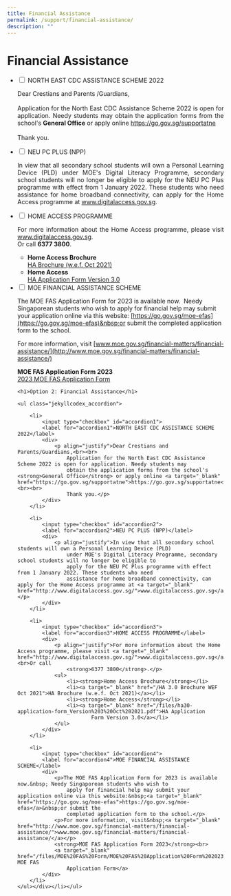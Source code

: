 ```yaml
---
title: Financial Assistance
permalink: /support/financial-assistance/
description: ""
---
```

<h1>Financial Assistance</h1>

<ul class="jekyllcodex_accordion">

<li>
<input type="checkbox" id="accordion1">
<label for="accordion1">NORTH EAST CDC ASSISTANCE SCHEME 2022</label>
<div>
<p align="justify">Dear Crestians and Parents /Guardians,<br><br>
Application for the North East CDC Assistance Scheme 2022 is open for application.
Needy students may obtain the application forms from the school's <strong>General Office</strong> or apply online <a href="https://go.gov.sg/supportatne" target="_blank" rel="noopener">https://go.gov.sg/supportatne</a><br><br>
Thank you.</p>
</div>
</li>

<li>
<input type="checkbox" id="accordion2">
<label for="accordion2">NEU PC PLUS (NPP)</label><div>
<p align="justify">In view that all secondary school students will own a Personal Learning Device (PLD) under MOE's Digital Literacy Programme, secondary school students will no longer be eligible to apply for the NEU PC Plus programme with effect from 1 January 2022.
These students who need assistance for home broadband connectivity, can apply for the Home Access programme at <a href="http://www.digitalaccess.gov.sg/" target="_blank" rel="noopener">www.digitalaccess.gov.sg</a>.</p></div>
</li>
		
<li>
<input type="checkbox" id="accordion3">
<label for="accordion3">HOME ACCESS PROGRAMME</label><div>
<p align="justify">For more information about the Home Access programme, please visit <a href="http://www.digitalaccess.gov.sg/" target="_blank" rel="noopener">www.digitalaccess.gov.sg</a>. <br>Or call <strong>6377 3800</strong>.</p>
<ul>
<li><strong>Home Access Brochure</strong></li>
<a href="/HA 3.0 Brochure WEF Oct 2021" target="_blank" rel="noopener">HA Brochure (w.e.f. Oct 2021)</a><br>
<li><strong>Home Access</strong></li>
<a href="/files/ha30-application-form_Version%203%20Oct%202021.pdf" target="_blank" rel="noopener">HA Application Form Version 3.0</a>
</ul></div>
</li>
		
<li>
<input type="checkbox" id="accordion4">
<label for="accordion4">MOE FINANCIAL ASSISTANCE SCHEME</label>
<div>
<!--<p align="justify">Dear Crestians and Parents /Guardians,<br/>
the MOE FAS Application Form for 2023 is available now. Needy Singaporean students who wish to apply for financial help may collect the application form from the school's <strong>General Office</strong> or download the form from the school website.</p> -->
	
The MOE FAS Application Form for 2023 is available now.&nbsp; Needy Singaporean students who wish to apply for financial help may submit your application online via this website:&nbsp;[https://go.gov.sg/moe-efas](https://go.gov.sg/moe-efas)&nbsp;or submit the completed application form to the school.  
  
For more information, visit&nbsp;[www.moe.gov.sg/financial-matters/financial-assistance/](http://www.moe.gov.sg/financial-matters/financial-assistance/) <p></p>

<!--<li><strong>MOE FAS Pamphlet 2022</strong><br/>
<a href="/files/MOE%20FAS%20Pamphlet%202022.pdf" target="_blank" rel="noopener">MOE FAS Pamphlet 2022</a></li>-->
<strong>MOE FAS Application Form 2023</strong><br>
[2023 MOE FAS Application Form](/files/MOE%20FAS%20Form/MOE%20FAS%20Application%20Form%202023.pdf)


	
	<h1>Option 2: Financial Assistance</h1>

    <ul class="jekyllcodex_accordion">

        <li>
            <input type="checkbox" id="accordion1">
            <label for="accordion1">NORTH EAST CDC ASSISTANCE SCHEME 2022</label>
            <div>
                <p align="justify">Dear Crestians and Parents/Guardians,<br><br>
                    Application for the North East CDC Assistance Scheme 2022 is open for application. Needy students may
                    obtain the application forms from the school's <strong>General Office</strong> or apply online <a target="_blank" href="https://go.gov.sg/supportatne">https://go.gov.sg/supportatne</a><br><br>
                    Thank you.</p>
            </div>
        </li>

        <li>
            <input type="checkbox" id="accordion2">
            <label for="accordion2">NEU PC PLUS (NPP)</label>
            <div>
                <p align="justify">In view that all secondary school students will own a Personal Learning Device (PLD)
                    under MOE's Digital Literacy Programme, secondary school students will no longer be eligible to
                    apply for the NEU PC Plus programme with effect from 1 January 2022. These students who need
                    assistance for home broadband connectivity, can apply for the Home Access programme at <a target="_blank" href="http://www.digitalaccess.gov.sg/">www.digitalaccess.gov.sg</a>.</p>
            </div>
        </li>

        <li>
            <input type="checkbox" id="accordion3">
            <label for="accordion3">HOME ACCESS PROGRAMME</label>
            <div>
                <p align="justify">For more information about the Home Access programme, please visit <a target="_blank" href="http://www.digitalaccess.gov.sg/">www.digitalaccess.gov.sg</a>. <br>Or call
                    <strong>6377 3800</strong>.</p>
                <ul>
                    <li><strong>Home Access Brochure</strong></li>
                    <li><a target="_blank" href="/HA 3.0 Brochure WEF Oct 2021">HA Brochure (w.e.f. Oct 2021)</a></li>
                    <li><strong>Home Access</strong></li>
                    <li><a target="_blank" href="/files/ha30-application-form_Version%203%20Oct%202021.pdf">HA Application
                            Form Version 3.0</a></li>
                </ul>
            </div>
        </li>

        <li>
            <input type="checkbox" id="accordion4">
            <label for="accordion4">MOE FINANCIAL ASSISTANCE SCHEME</label>
            <div>
                <p>The MOE FAS Application Form for 2023 is available now.&nbsp; Needy Singaporean students who wish to
                    apply for financial help may submit your application online via this website:&nbsp;<a target="_blank" href="https://go.gov.sg/moe-efas">https://go.gov.sg/moe-efas</a>&nbsp;or submit the
                    completed application form to the school.</p>
                <p>For more information, visit&nbsp;<a target="_blank" href="http://www.moe.gov.sg/financial-matters/financial-assistance/">www.moe.gov.sg/financial-matters/financial-assistance/</a></p>
                <strong>MOE FAS Application Form 2023</strong><br>
                <a target="_blank" href="/files/MOE%20FAS%20Form/MOE%20FAS%20Application%20Form%202023.pdf">2023 MOE FAS
                    Application Form</a>
            </div>
        </li>
    </ul></div></li></ul>